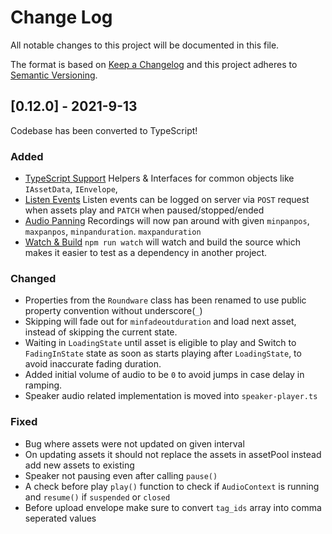 # Change Log
All notable changes to this project will be documented in this file.
 
The format is based on [Keep a Changelog](http://keepachangelog.com/)
and this project adheres to [Semantic Versioning](http://semver.org/).
 
## [0.12.0] - 2021-9-13
 
Codebase has been converted to TypeScript!
 
### Added
- [TypeScript Support](http://github.com/roundware/roundware-web-framework/src/types)
  Helpers & Interfaces for common objects like `IAssetData`, `IEnvelope`, 
- [Listen Events](https://roundware.org/api/#get-listenevents)
  Listen events can be logged on server via `POST` request when assets play and `PATCH` when paused/stopped/ended
- [Audio Panning]() 
  Recordings will now pan around with given `minpanpos`, `maxpanpos`, `minpanduration`. `maxpanduration`
- [Watch & Build]() `npm run watch` will watch and build the source which makes it easier to test as a dependency in another project.

 
### Changed
- Properties from the `Roundware` class has been renamed to use public property convention without underscore(`_`)
- Skipping will fade out for `minfadeoutduration` and load next asset, instead of skipping the current state.
- Waiting in `LoadingState` until asset is eligible to play and Switch to `FadingInState` state as soon as starts playing after `LoadingState`, to avoid inaccurate fading duration.
- Added initial volume of audio to be `0` to avoid jumps in case delay in ramping.
- Speaker audio related implementation is moved into `speaker-player.ts` 

### Fixed
- Bug where assets were not updated on given interval
- On updating assets it should not replace the assets in assetPool instead add new assets to existing
- Speaker not pausing even after calling `pause()`
- A check before play `play()` function to check if `AudioContext` is running and `resume()` if `suspended` or `closed`
- Before upload envelope make sure to convert `tag_ids` array into comma seperated values

